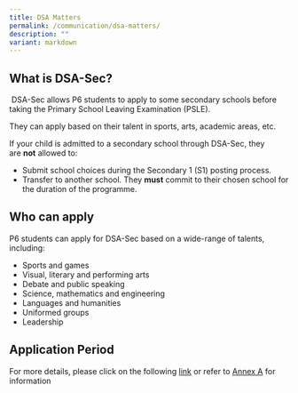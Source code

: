 ```yaml
---
title: DSA Matters
permalink: /communication/dsa-matters/
description: ""
variant: markdown
---
```

What is DSA-Sec?
----------------

 DSA-Sec allows P6 students to apply to some secondary schools before taking the Primary School Leaving Examination (PSLE).

They can apply based on their talent in sports, arts, academic areas, etc.

If your child is admitted to a secondary school through DSA-Sec, they are **not** allowed to:

*   Submit school choices during the Secondary 1 (S1) posting process.
*   Transfer to another school. They **must** commit to their chosen school for the duration of the programme.

Who can apply
-------------

P6 students can apply for DSA-Sec based on a wide-range of talents, including:

*   Sports and games
*   Visual, literary and performing arts
*   Debate and public speaking
*   Science, mathematics and engineering
*   Languages and humanities
*   Uniformed groups
*   Leadership

Application Period
-------------

For more details, please click on the following [link](https://www.moe.gov.sg/secondary/dsa) or refer to [Annex A](/files/DSA/Annex_A_Info_Sheet_on_2024_DSA_Sec_for_Primary_6_Students.pdf) for information